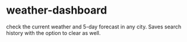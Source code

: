 # weather-dashboard
check the current weather and 5-day forecast in any city. Saves search history with the option to clear as well.
